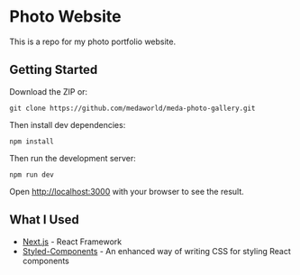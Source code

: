 # Photo Website

This is a repo for my photo portfolio website.

## Getting Started

Download the ZIP or:

```
git clone https://github.com/medaworld/meda-photo-gallery.git
```

Then install dev dependencies:

```
npm install
```

Then run the development server:

```
npm run dev
```

Open [http://localhost:3000](http://localhost:3000) with your browser to see the result.

## What I Used

- [Next.js](https://nextjs.org/) - React Framework
- [Styled-Components](https://styled-components.com/) - An enhanced way of writing CSS for styling React components
